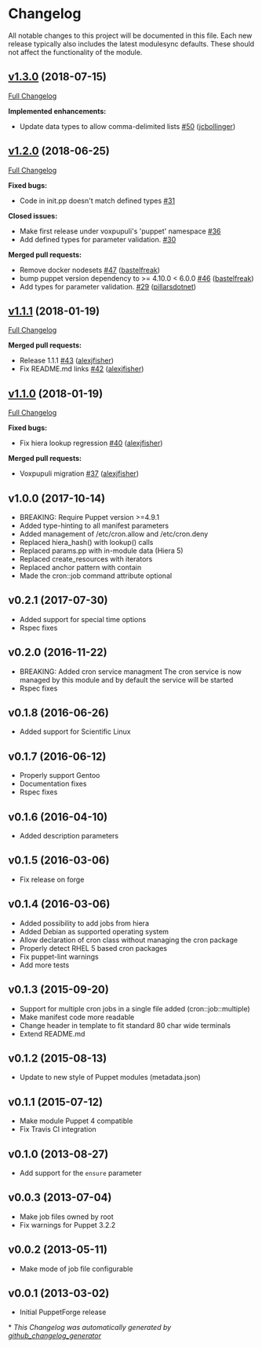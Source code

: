 # Changelog

All notable changes to this project will be documented in this file.
Each new release typically also includes the latest modulesync defaults.
These should not affect the functionality of the module.

## [v1.3.0](https://github.com/voxpupuli/puppet-cron/tree/v1.3.0) (2018-07-15)

[Full Changelog](https://github.com/voxpupuli/puppet-cron/compare/v1.2.0...v1.3.0)

**Implemented enhancements:**

- Update data types to allow comma-delimited lists [\#50](https://github.com/voxpupuli/puppet-cron/pull/50) ([jcbollinger](https://github.com/jcbollinger))

## [v1.2.0](https://github.com/voxpupuli/puppet-cron/tree/v1.2.0) (2018-06-25)

[Full Changelog](https://github.com/voxpupuli/puppet-cron/compare/v1.1.1...v1.2.0)

**Fixed bugs:**

- Code in init.pp doesn't match defined types [\#31](https://github.com/voxpupuli/puppet-cron/issues/31)

**Closed issues:**

- Make first release under voxpupuli's 'puppet' namespace [\#36](https://github.com/voxpupuli/puppet-cron/issues/36)
- Add defined types for parameter validation. [\#30](https://github.com/voxpupuli/puppet-cron/issues/30)

**Merged pull requests:**

- Remove docker nodesets [\#47](https://github.com/voxpupuli/puppet-cron/pull/47) ([bastelfreak](https://github.com/bastelfreak))
- bump puppet version dependency to \>= 4.10.0 \< 6.0.0 [\#46](https://github.com/voxpupuli/puppet-cron/pull/46) ([bastelfreak](https://github.com/bastelfreak))
- Add types for parameter validation. [\#29](https://github.com/voxpupuli/puppet-cron/pull/29) ([pillarsdotnet](https://github.com/pillarsdotnet))

## [v1.1.1](https://github.com/voxpupuli/puppet-cron/tree/v1.1.1) (2018-01-19)

[Full Changelog](https://github.com/voxpupuli/puppet-cron/compare/v1.1.0...v1.1.1)

**Merged pull requests:**

- Release 1.1.1 [\#43](https://github.com/voxpupuli/puppet-cron/pull/43) ([alexjfisher](https://github.com/alexjfisher))
- Fix README.md links [\#42](https://github.com/voxpupuli/puppet-cron/pull/42) ([alexjfisher](https://github.com/alexjfisher))

## [v1.1.0](https://github.com/voxpupuli/puppet-cron/tree/v1.1.0) (2018-01-19)

[Full Changelog](https://github.com/voxpupuli/puppet-cron/compare/v1.0.0...v1.1.0)

**Fixed bugs:**

- Fix hiera lookup regression [\#40](https://github.com/voxpupuli/puppet-cron/pull/40) ([alexjfisher](https://github.com/alexjfisher))

**Merged pull requests:**

- Voxpupuli migration [\#37](https://github.com/voxpupuli/puppet-cron/pull/37) ([alexjfisher](https://github.com/alexjfisher))

## v1.0.0 (2017-10-14)

  * BREAKING: Require Puppet version >=4.9.1
  * Added type-hinting to all manifest parameters
  * Added management of /etc/cron.allow and /etc/cron.deny
  * Replaced hiera\_hash() with lookup() calls
  * Replaced params.pp with in-module data (Hiera 5)
  * Replaced create\_resources with iterators
  * Replaced anchor pattern with contain
  * Made the cron::job command attribute optional

## v0.2.1 (2017-07-30)

  * Added support for special time options
  * Rspec fixes

## v0.2.0 (2016-11-22)

  * BREAKING: Added cron service managment
    The cron service is now managed by this module and by default the service will be started
  * Rspec fixes

## v0.1.8 (2016-06-26)

  * Added support for Scientific Linux

## v0.1.7 (2016-06-12)

  * Properly support Gentoo
  * Documentation fixes
  * Rspec fixes

## v0.1.6 (2016-04-10)

  * Added description parameters

## v0.1.5 (2016-03-06)

  * Fix release on forge

## v0.1.4 (2016-03-06)

  * Added possibility to add jobs from hiera
  * Added Debian as supported operating system
  * Allow declaration of cron class without managing the cron package
  * Properly detect RHEL 5 based cron packages
  * Fix puppet-lint warnings
  * Add more tests

## v0.1.3 (2015-09-20)

  * Support for multiple cron jobs in a single file added (cron::job::multiple)
  * Make manifest code more readable
  * Change header in template to fit standard 80 char wide terminals
  * Extend README.md

## v0.1.2 (2015-08-13)

  * Update to new style of Puppet modules (metadata.json)

## v0.1.1 (2015-07-12)

  * Make module Puppet 4 compatible
  * Fix Travis CI integration

## v0.1.0 (2013-08-27)

  * Add support for the `ensure` parameter

## v0.0.3 (2013-07-04)

  * Make job files owned by root
  * Fix warnings for Puppet 3.2.2

## v0.0.2 (2013-05-11)

  * Make mode of job file configurable

## v0.0.1 (2013-03-02)

  * Initial PuppetForge release


\* *This Changelog was automatically generated by [github_changelog_generator](https://github.com/skywinder/Github-Changelog-Generator)*

